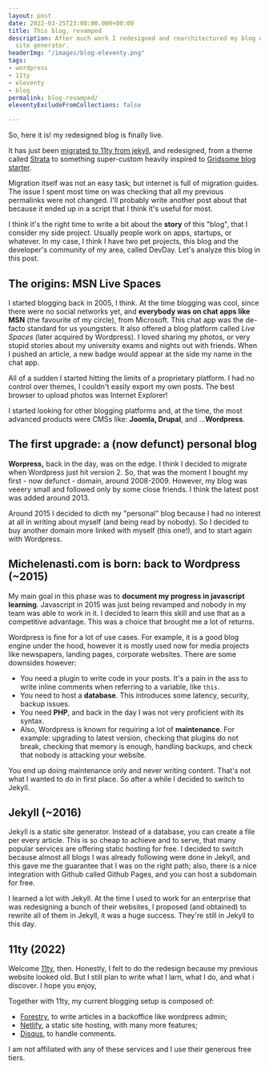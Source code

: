 ```yaml
---
layout: post
date: 2022-03-25T23:00:00.000+00:00
title: This blog, revamped
description: After much work I redesigned and rearchitectured my blog using 11ty static
  site generator.
headerImg: "/images/blog-eleventy.png"
tags:
- wordpress
- 11ty
- eleventy
- blog
permalink: blog-revamped/
eleventyExcludeFromCollections: false

---
```

So, here it is! my redesigned blog is finally live.

It has just been [migrated to 11ty from jekyll](https://michelenasti.com/rebuild-eleventy/), and redesigned, from a theme called [Strata](https://html5up.net/strata) to something super-custom heavily inspired to [Gridsome blog starter](https://gridsome.org/starters/gridsome-blog-starter/).

Migration itself was not an easy task; but internet is full of migration guides. The issue I spent most time on was checking that all my previous permalinks were not changed. I'll probably write another post about that because it ended up in a script that I think it's useful for most.

I think it's the right time to write a bit about the **story** of this "blog", that I consider my side project. Usually people work on apps, startups, or whatever. In my case, I think I have two pet projects, this blog and the developer's community of my area, called DevDay. Let's analyze this blog in this post.

## The origins: MSN Live Spaces

I started blogging back in 2005, I think. At the time blogging was cool, since there were no social networks yet, and **everybody was on chat apps like MSN** (the favourite of my circle), from Microsoft. This chat app was the de-facto standard for us youngsters. It also offered a blog platform called _Live Spaces_ (later acquired by Wordpress). I loved sharing my photos, or very stupid stories about my university exams and nights out with friends. When I pushed an article, a new badge would appear at the side my name in the chat app.

All of a sudden I started hitting the limits of a proprietary platform. I had no control over themes, I couldn't easily export my own posts. The best browser to upload photos was Internet Explorer!

I started looking for other blogging platforms and, at the time, the most advanced products were CMSs like: **Joomla, Drupal**, and ...**Wordpress**.

## The first upgrade: a (now defunct) personal blog

**Worpress,** back in the day, was on the edge. I think I decided to migrate when Wordpress just hit version 2. So, that was the moment I bought my first - now defunct - domain, around 2008-2009. However, my blog was veeery small and followed only by some close friends. I think the latest post was added around 2013.

Around 2015 I decided to dicth my "personal" blog because I had no interest at all in writing about myself (and being read by nobody). So I decided to buy another domain more linked with myself (this one!), and to start again with Wordpress.

## Michelenasti.com is born: back to Wordpress (\~2015)

My main goal in this phase was to **document my progress in javascript learning**. Javascript in 2015 was just being revamped and nobody in my team was able to work in it. I decided to learn this skill and use that as a competitive advantage. This was a choice that brought me a lot of returns.

Wordpress is fine for a lot of use cases. For example, it is a good blog engine under the hood, however it is mostly used now for media projects like newspapers, landing pages, corporate websites. There are some downsides however:

* You need a plugin to write code in your posts. It's a pain in the ass to write inline comments when referring to a variable, like `this`.
* You need to host a **database**. This introduces some latency, security, backup issues.
* You need **PHP**, and back in the day I was not very proficient with its syntax.
* Also, Wordpress is known for requiring a lot of **maintenance**. For example: upgrading to latest version, checking that plugins do not break, checking that memory is enough, handling backups, and check that nobody is attacking your website.

You end up doing maintenance only and never writing content. That's not what I wanted to do in first place. So after a while I decided to switch to Jekyll.

## Jekyll (\~2016)

Jekyll is a static site generator. Instead of a database, you can create a file per every article. This is so cheap to achieve and to serve, that many popular services are offering static hosting for free. I decided to switch because almost all blogs I was already following were done in Jekyll, and this gave me the guarantee that I was on the right path; also, there is a nice integration with Github called Github Pages, and you can host a subdomain for free.

I learned a lot with Jekyll. At the time I used to work for an enterprise that was redesigning a bunch of their websites, I proposed (and obtained) to rewrite all of them in Jekyll, it was a huge success. They're still in Jekyll to this day.

## 11ty (2022)

Welcome [11ty](https://www.11ty.dev/), then. Honestly, I felt to do the redesign because my previous website looked old. But I still plan to write what I larn, what I do, and what i discover. I hope you enjoy,

Together with 11ty, my current blogging setup is composed of:

* [Forestry](https://forestry.io/), to write articles in a backoffice like wordpress admin;
* [Netlify](https://www.netlify.com/), a static site hosting, with many more features;
* [Disqus](https://disqus.com/), to handle comments.

I am not affiliated with any of these services and I use their generous free tiers.